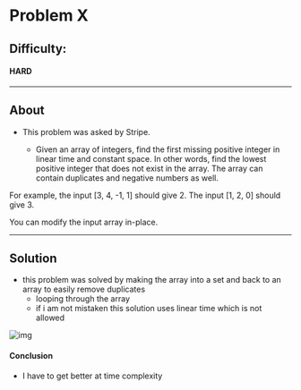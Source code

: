 # Problem X

## Difficulty:

#### HARD

---

## About

- This problem was asked by Stripe.

  - Given an array of integers, find the first missing positive integer in linear time and constant space. In other words, find the lowest positive integer that does not exist in the array. The array can contain duplicates and negative numbers as well.

For example, the input [3, 4, -1, 1] should give 2. The input [1, 2, 0] should give 3.

You can modify the input array in-place.

---

## Solution

- this problem was solved by making the array into a set and back to an array to easily remove duplicates
  - looping through the array
  - if i am not mistaken this solution uses linear time which is not allowed

![img](http://imageshack.com/a/img922/8987/h51WZa.png)

#### Conclusion

- I have to get better at time complexity
